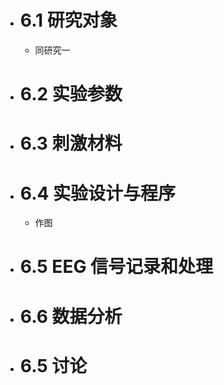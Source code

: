 - # 6.1 研究对象
	- 同研究一
- # 6.2 实验参数
- # 6.3 刺激材料
- # 6.4 实验设计与程序
	- 作图
- # 6.5 EEG 信号记录和处理
- # 6.6 数据分析
- # 6.5 讨论